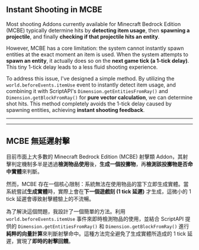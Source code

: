 ## Instant Shooting in MCBE
Most shooting Addons currently available for Minecraft Bedrock Edition (MCBE) typically determine hits by **detecting item usage**, then **spawning a projectile**, and finally **checking if that projectile hits an entity**.

However, MCBE has a core limitation: the system cannot instantly spawn entities at the exact moment an item is used. When the system attempts to **spawn an entity**, it actually does so on the **next game tick (a 1-tick delay)**. This tiny 1-tick delay leads to a less fluid shooting experience.

To address this issue, I've designed a simple method. By utilizing the `world.beforeEvents.itemUse` event to instantly detect item usage, and combining it with ScriptAPI's `Dimension.getEntitiesFromRay()` and `Dimension.getBlockFromRay()` for **pure vector calculation**, we can determine shot hits. This method completely avoids the 1-tick delay caused by spawning entities, achieving **instant shooting feedback**.

---
---

## MCBE 無延遲射擊

目前市面上大多數的 Minecraft Bedrock Edition (MCBE) 射擊類 Addon，其射擊判定機制多半是透過**檢測物品使用**後，**生成一個投擲物**，再**檢測該投擲物是否命中實體**來判斷。

然而，MCBE 存在一個核心限制：系統無法在使用物品的當下立即生成實體。當系統嘗試**生成實體**時，實際上會在**下一個遊戲刻 (1 tick 延遲)** 才生成，這微小的 1 tick 延遲會導致射擊體驗上的不流暢。

為了解決這個問題，我設計了一個簡單的方法。利用 `world.beforeEvents.itemUse` 事件來即時檢測物品的使用，並結合 ScriptAPI 提供的 `Dimension.getEntitiesFromRay()` 和 `Dimension.getBlockFromRay()` 進行**純粹的向量計算**來判斷射擊命中。這種方法完全避免了生成實體所造成的 1 tick 延遲，實現了**即時的射擊回饋**。